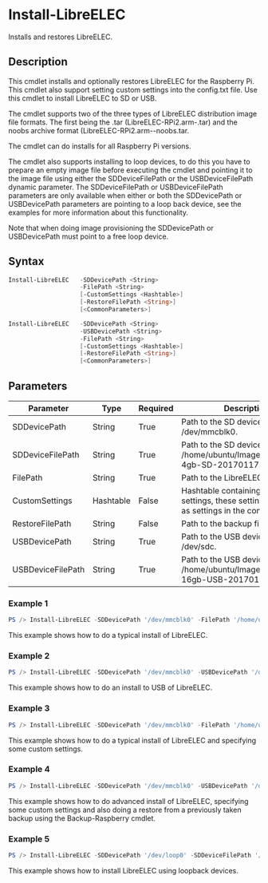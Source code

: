 # Install-LibreELEC
Installs and restores LibreELEC.

## Description
This cmdlet installs and optionally restores LibreELEC for the Raspberry Pi. This cmdlet also support setting custom settings into the config.txt file. Use this cmdlet to install LibreELEC to SD or USB.
    
The cmdlet supports two of the three types of LibreELEC distribution image file formats. The first being the .tar (LibreELEC-RPi2.arm-<version>.tar) and the noobs archive format (LibreELEC-RPi2.arm-<version>-noobs.tar.

The cmdlet can do installs for all Raspberry Pi versions.

The cmdlet also supports installing to loop devices, to do this you have to prepare an empty image file before executing the cmdlet and pointing it to the image file using either the SDDeviceFilePath or the USBDeviceFilePath dynamic parameter. The SDDeviceFilePath or USBDeviceFilePath parameters are only available when either or both the SDDevicePath or USBDevicePath parameters are pointing to a loop back device, see the examples for more information about this functionality.

Note that when doing image provisioning the SDDevicePath or USBDevicePath must point to a free loop device.

## Syntax
```powershell
Install-LibreELEC   -SDDevicePath <String>
                    -FilePath <String>
                    [-CustomSettings <Hashtable>]
                    [-RestoreFilePath <String>]
                    [<CommonParameters>]
```
```powershell
Install-LibreELEC   -SDDevicePath <String>
                    -USBDevicePath <String>
                    -FilePath <String>
                    [-CustomSettings <Hashtable>]
                    [-RestoreFilePath <String>]
                    [<CommonParameters>]
```

## Parameters
Parameter|Type|Required|Description
---------|----|--------|-----------
|SDDevicePath|String|True|Path to the SD device, e.g. /dev/mmcblk0.|
|SDDeviceFilePath|String|True|Path to the SD device image file, /home/ubuntu/Images/LibreELEC-4gb-SD-20170117.img.|
|FilePath|String|True|Path to the LibreELEC image file.|
|CustomSettings|Hashtable|False|Hashtable containing custom settings, these settings will be set as settings in the config.txt file.|
|RestoreFilePath|String|False|Path to the backup file.|
|USBDevicePath|String|True|Path to the USB device, e.g. /dev/sdc.|
|USBDeviceFilePath|String|True|Path to the USB device image file, /home/ubuntu/Images/LibreELEC-16gb-USB-20170117.img.|

### Example 1
```powershell
PS /> Install-LibreELEC -SDDevicePath '/dev/mmcblk0' -FilePath '/home/ubuntu/Downloads/LibreELEC-RPi2.arm-7.0.2.tar'
```
This example shows how to do a typical install of LibreELEC.

### Example 2
```powershell
PS /> Install-LibreELEC -SDDevicePath '/dev/mmcblk0' -USBDevicePath '/dev/sdc' -FilePath '/home/ubuntu/Downloads/LibreELEC-RPi2.arm-7.0.2.tar'
```
This example shows how to do an install to USB of LibreELEC.

### Example 3
```powershell
PS /> Install-LibreELEC -SDDevicePath '/dev/mmcblk0' -FilePath '/home/ubuntu/Downloads/LibreELEC-RPi2.arm-7.0.2.tar' -CustomSettings @{arm_freq=1000;core_freq=500;sdram_freq=500;over_voltage=2;gpu_mem=320}
```
This example shows how to do a typical install of LibreELEC and specifying some custom settings.

### Example 4
```powershell
PS /> Install-LibreELEC -SDDevicePath '/dev/mmcblk0' -USBDevicePath '/dev/sdc' -FilePath '/home/ubuntu/Downloads/LibreELEC-RPi2.arm-7.0.2.tar' -CustomSettings @{arm_freq=1000;core_freq=500;sdram_freq=500;over_voltage=2;gpu_mem=320} -RestoreFilePath '/home/ubuntu/Kodi/Backup/LibreELEC-20161210133450.tar'
```
This example shows how to do advanced install of LibreELEC, specifying some custom settings and also doing a restore from a previously taken backup using the Backup-Raspberry cmdlet.

### Example 5
```powershell
PS /> Install-LibreELEC -SDDevicePath '/dev/loop0' -SDDeviceFilePath '/home/ubuntu/Images/LibreELEC-4gb-SD-20170117.img' -FilePath '/home/ubuntu/Downloads/LibreELEC-RPi2.arm-7.0.2.tar'
```
This example shows how to install LibreELEC using loopback devices.

